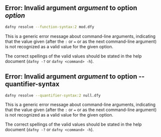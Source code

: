 <!-- DafnyCore/DafnyOptions.cs -->

<!-- TODO: Errors in PrintMode? -->
<!-- TODO: Errors in diagnosticsFormat? -->

## Error: Invalid argument _argument_ to option _option_

```bash <!-- %check-error -->
dafny resolve --function-syntax:2 mod.dfy
```

This is a generic error message about command-line arguments,
indicating that the value given (after the `:` or `=` or as the next command-line argument) is not recognized as a valid value for the given option.

The correct spellings of the valid values should be stated 
in the help document (`dafny -?` or `dafny <command> -h`).

## Error: Invalid argument _argument_ to option --quantifier-syntax

```bash <!-- %check-error -->
dafny resolve --quantifier-syntax:2 null.dfy
```

This is a generic error message about command-line arguments,
indicating that the value given (after the `:` or `=` or as the next command-line argument) is not recognized as a valid value for the given option.

The correct spellings of the valid values should be stated 
in the help document (`dafny -?` or `dafny <command> -h`).


<!-- TODO: Errors in printIncludes? -->
<!-- TODO: Errors in verificationLogger? -->
<!-- TODO: Errors in testContracts? -->

<!-- TODO: Error: Option _name_ unrecognized or unsupported in ':options' attributes. -->

